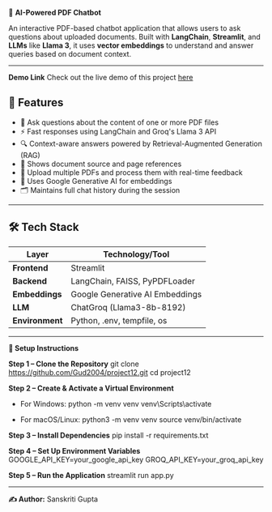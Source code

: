 📄  **AI-Powered PDF Chatbot**

An interactive PDF-based chatbot application that allows users
to ask questions about uploaded documents. Built with **LangChain**, 
**Streamlit**, and **LLMs** like **Llama 3**, it uses **vector embeddings**
to understand and answer queries based on document context.

---

**Demo Link**
Check out the live demo of this project [here](https://project12-kb6vo5segdv7mecna9rsvm.streamlit.app/)


## 🚀 Features

- 🧠 Ask questions about the content of one or more PDF files
- ⚡ Fast responses using LangChain and Groq's Llama 3 API
- 🔍 Context-aware answers powered by Retrieval-Augmented Generation (RAG)
- 🧾 Shows document source and page references
- 📂 Upload multiple PDFs and process them with real-time feedback
- 🧠 Uses Google Generative AI for embeddings
- 🗂️ Maintains full chat history during the session

---

## 🛠️ Tech Stack

| Layer         | Technology/Tool                     |
|---------------|-------------------------------------|
| **Frontend**  | Streamlit                           |
| **Backend**   | LangChain, FAISS, PyPDFLoader       |
| **Embeddings**| Google Generative AI Embeddings     |
| **LLM**       | ChatGroq (Llama3-8b-8192)           |
| **Environment** | Python, .env, tempfile, os        |

---
**🚀 Setup Instructions**

**Step 1 – Clone the Repository**
 git clone https://github.com/Gud2004/project12.git
 cd project12

**Step 2 – Create & Activate a Virtual Environment**
- For Windows:
     python -m venv venv
     venv\Scripts\activate

- For macOS/Linux:
     python3 -m venv venv
     source venv/bin/activate

**Step 3 – Install Dependencies**
  pip install -r requirements.txt
 
**Step 4 – Set Up Environment Variables**
   GOOGLE_API_KEY=your_google_api_key
   GROQ_API_KEY=your_groq_api_key   

 **Step 5 – Run the Application**
   streamlit run app.py
   
 ---
 **✍️ Author:** Sanskriti Gupta 

   
  




